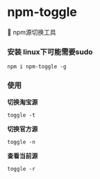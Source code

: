 # npm-toggle
:hammer: npm源切换工具

### 安装 linux下可能需要sudo
```
npm i npm-toggle -g 
```

### 使用
**切换淘宝源**
```
toggle -t
```
**切换官方源**
```
toggle -n
```
**查看当前源**
```
toggle -r
```
